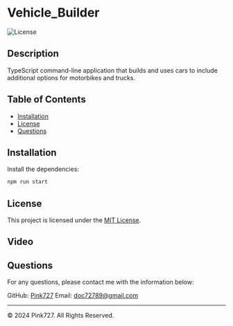 # Vehicle_Builder

![License](https://img.shields.io/badge/license-MIT-blue.svg)

## Description
TypeScript command-line application that builds and uses cars to include additional options for motorbikes and trucks.

## Table of Contents
- [Installation](#installation)
- [License](#license)
- [Questions](#questions)

## Installation
Install the dependencies:

```bash
npm run start
```

## License
This project is licensed under the [MIT License](https://opensource.org/license/mit).

## Video



## Questions
For any questions, please contact me with the information below:

GitHub: [Pink727](https://github.com/Pink727)
Email: doc72789@gmail.com

____________________________________
© 2024 Pink727. All Rights Reserved.
